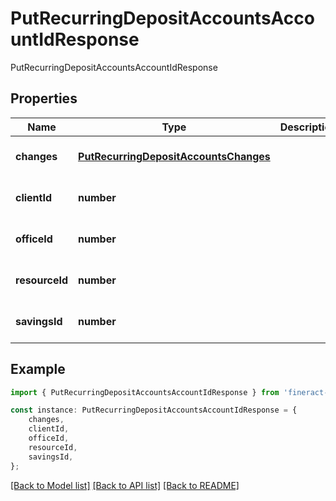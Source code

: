 # PutRecurringDepositAccountsAccountIdResponse

PutRecurringDepositAccountsAccountIdResponse

## Properties

Name | Type | Description | Notes
------------ | ------------- | ------------- | -------------
**changes** | [**PutRecurringDepositAccountsChanges**](PutRecurringDepositAccountsChanges.md) |  | [optional] [default to undefined]
**clientId** | **number** |  | [optional] [default to undefined]
**officeId** | **number** |  | [optional] [default to undefined]
**resourceId** | **number** |  | [optional] [default to undefined]
**savingsId** | **number** |  | [optional] [default to undefined]

## Example

```typescript
import { PutRecurringDepositAccountsAccountIdResponse } from 'fineract-typescript-client';

const instance: PutRecurringDepositAccountsAccountIdResponse = {
    changes,
    clientId,
    officeId,
    resourceId,
    savingsId,
};
```

[[Back to Model list]](../README.md#documentation-for-models) [[Back to API list]](../README.md#documentation-for-api-endpoints) [[Back to README]](../README.md)
